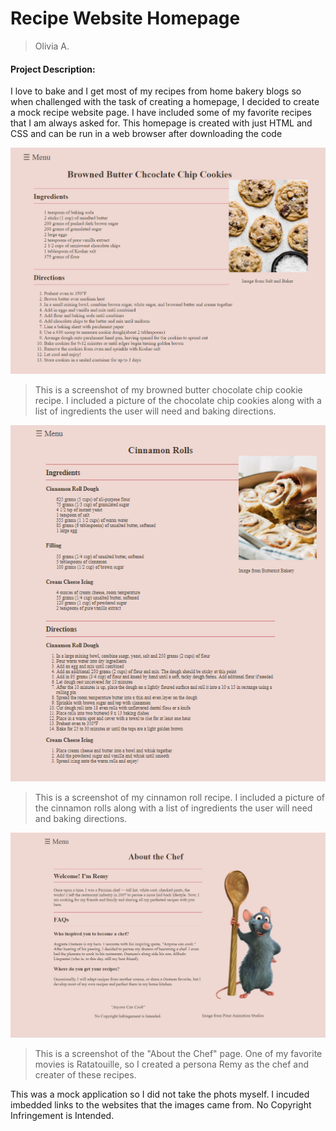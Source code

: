 # Recipe Website Homepage 
>Olivia A.

#### Project Description:

I love to bake and I get most of my recipes from home bakery blogs so when challenged with the task of creating a homepage, I decided to create a mock recipe website page. 
I have included some of my favorite recipes that I am always asked for. This homepage is created with just HTML and CSS and can be run in a web browser after downloading the code 


![Screenshot of my browned butter chocolate chip cookie recipe.](CookieRecipe.png)
>This is a screenshot of my browned butter chocolate chip cookie recipe. I included a picture of the chocolate chip cookies along with a list of ingredients the user will need and baking directions. 

![Screenshot of my cinnamon roll recipe](CinnnamonRollRecipe.png)
>This is a screenshot of my cinnamon roll recipe. I included a picture of the cinnamon rolls along with a list of ingredients the user will need and baking directions.

![Screenshot of the about the chef](About.png)
>This is a screenshot of the "About the Chef" page. One of my favorite movies is Ratatouille, so I created a persona Remy as the chef and creater of these recipes. 


This was a mock application so I did not take the phots myself. I incuded imbedded links to the websites that the images came from. No Copyright Infringement is Intended. 
